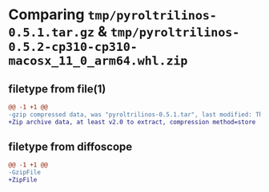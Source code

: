 # Comparing `tmp/pyroltrilinos-0.5.1.tar.gz` & `tmp/pyroltrilinos-0.5.2-cp310-cp310-macosx_11_0_arm64.whl.zip`

## filetype from file(1)

```diff
@@ -1 +1 @@
-gzip compressed data, was "pyroltrilinos-0.5.1.tar", last modified: Thu May  2 22:40:00 2024, max compression
+Zip archive data, at least v2.0 to extract, compression method=store
```

## filetype from diffoscope

```diff
@@ -1 +1 @@
-GzipFile
+ZipFile
```

